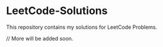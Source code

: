 # LeetCode-Solutions
This repository contains my solutions for LeetCode Problems.

// More will be added soon.
